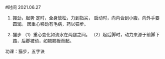#时间 2021.06.27

1. 掤劲，起势
定时，全身放松，力到指尖，
启动时，向内合到小腹，向外手要圆润。
因重心移动有毛病，药以猫步。

2. 猫步
（1）重心变化如流水在两腿之间。
（2）起后脚时，动力来源于前脚下踏，后脚被动，如翘翘板而起。

功课：猫步，五字诀

